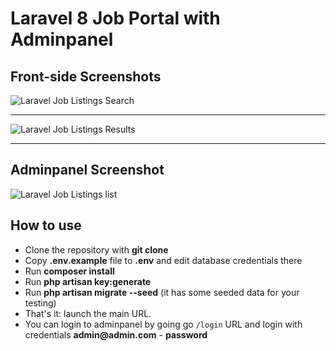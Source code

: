 # Laravel 8 Job Portal with Adminpanel

## Front-side Screenshots 

![Laravel Job Listings Search](https://laraveldaily.com/wp-content/uploads/2019/10/Screen-Shot-2019-10-29-at-9.50.52-AM.png)

- - - - -

![Laravel Job Listings Results](https://laraveldaily.com/wp-content/uploads/2019/10/Screen-Shot-2019-10-29-at-9.49.05-AM.png)

- - - - -

## Adminpanel Screenshot

![Laravel Job Listings list](https://laraveldaily.com/wp-content/uploads/2019/10/Screen-Shot-2019-10-29-at-9.49.25-AM.png)

## How to use

- Clone the repository with __git clone__
- Copy __.env.example__ file to __.env__ and edit database credentials there
- Run __composer install__
- Run __php artisan key:generate__
- Run __php artisan migrate --seed__ (it has some seeded data for your testing)
- That's it: launch the main URL. 
- You can login to adminpanel by going go `/login` URL and login with credentials __admin@admin.com__ - __password__


